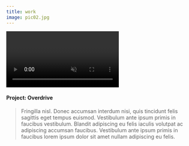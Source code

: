 ```yaml
---
title: work
image: pic02.jpg
---
```


<section>
  
<div class="video-size">
<video autoplay loop controls muted>
  <iframe src="https://youtu.be/pkDWpyRfxoo;autoplay=1&mute=1" width = "500" height = "166" frameborder="0" allowfullscreen></iframe>
</video>
</div>
	<h4>Project: Overdrive</h4>
	<blockquote>Fringilla nisl. Donec accumsan interdum nisi, quis tincidunt felis sagittis eget tempus euismod. Vestibulum ante ipsum primis in faucibus vestibulum. Blandit adipiscing eu felis iaculis volutpat ac adipiscing accumsan faucibus. Vestibulum ante ipsum primis in faucibus lorem ipsum dolor sit amet nullam adipiscing eu felis.</blockquote>
	
</section>
